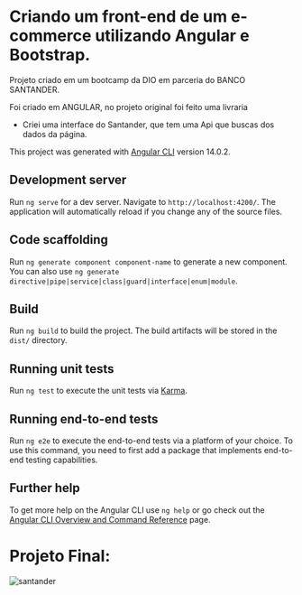 # Criando um front-end de um e-commerce utilizando Angular e Bootstrap.

 Projeto criado em um bootcamp da DIO em parceria do BANCO SANTANDER.

 Foi criado em ANGULAR, no projeto original foi feito uma livraria

- Criei uma interface do Santander, que tem uma Api que buscas dos dados da página.









This project was generated with [Angular CLI](https://github.com/angular/angular-cli) version 14.0.2.

## Development server

Run `ng serve` for a dev server. Navigate to `http://localhost:4200/`. The application will automatically reload if you change any of the source files.

## Code scaffolding

Run `ng generate component component-name` to generate a new component. You can also use `ng generate directive|pipe|service|class|guard|interface|enum|module`.

## Build

Run `ng build` to build the project. The build artifacts will be stored in the `dist/` directory.

## Running unit tests

Run `ng test` to execute the unit tests via [Karma](https://karma-runner.github.io).

## Running end-to-end tests

Run `ng e2e` to execute the end-to-end tests via a platform of your choice. To use this command, you need to first add a package that implements end-to-end testing capabilities.

## Further help

To get more help on the Angular CLI use `ng help` or go check out the [Angular CLI Overview and Command Reference](https://angular.io/cli) page.

# Projeto Final:

![santander](https://user-images.githubusercontent.com/88461178/177047887-dbabeee3-9a09-4133-8772-4f3637dbeae5.JPG)

